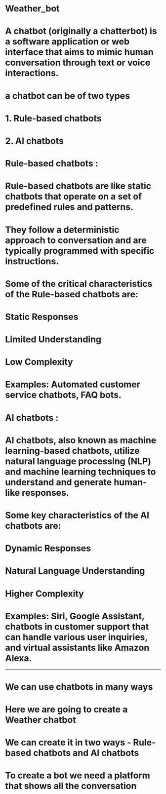 # Weather_bot

# A chatbot (originally a chatterbot) is a software application or web interface that aims to mimic human conversation through text or voice interactions.
# a chatbot can be of two types
# 1. Rule-based chatbots 
# 2. AI chatbots

# Rule-based chatbots :
# Rule-based chatbots are like static chatbots that operate on a set of predefined rules and patterns. 
# They follow a deterministic approach to conversation and are typically programmed with specific instructions. 

# Some of the  critical characteristics of the Rule-based chatbots are:
# Static Responses
# Limited Understanding
# Low Complexity

# Examples: Automated customer service chatbots, FAQ bots.

# AI chatbots :
# AI chatbots, also known as machine learning-based chatbots, utilize natural language processing (NLP) and machine learning techniques to understand and generate human-like responses.

# Some key characteristics of the AI chatbots are:
# Dynamic Responses
# Natural Language Understanding
# Higher Complexity
# Examples: Siri, Google Assistant, chatbots in customer support that can handle various user inquiries, and virtual assistants like Amazon Alexa.

------------------------------------------------------------------------------------------------------------------------------------------------------------------------------------

# We can use chatbots in many ways
# Here we are going to create a Weather chatbot 

# We can create it in two ways - Rule-based chatbots and AI chatbots

# To create a bot we need a platform that shows all the conversation 
